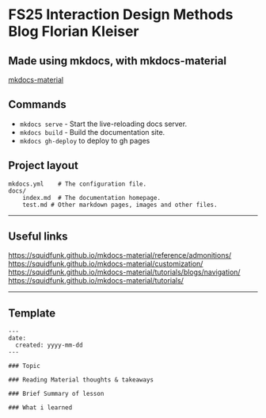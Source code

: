 # FS25 Interaction Design Methods Blog Florian Kleiser

## Made using mkdocs, with mkdocs-material
[mkdocs-material](https://github.com/squidfunk/mkdocs-material)

## Commands

* `mkdocs serve` - Start the live-reloading docs server.
* `mkdocs build` - Build the documentation site.
* `mkdocs gh-deploy` to deploy to gh pages

## Project layout

    mkdocs.yml    # The configuration file.
    docs/
        index.md  # The documentation homepage.
        test.md # Other markdown pages, images and other files.

___

## Useful links
https://squidfunk.github.io/mkdocs-material/reference/admonitions/
https://squidfunk.github.io/mkdocs-material/customization/
https://squidfunk.github.io/mkdocs-material/tutorials/blogs/navigation/
https://squidfunk.github.io/mkdocs-material/tutorials/

___

## Template

```
---
date:
  created: yyyy-mm-dd
---

### Topic

### Reading Material thoughts & takeaways

### Brief Summary of lesson

### What i learned

```